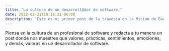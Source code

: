 ```yaml
---
title: "La cultura de un desarroll@dor de software."
date: 2022-02-21T18:16:21-06:00
description: 'Este es mi primer post de la travesía en la Misión de Backend con Node JS de Launch X.'
---
```


Piensa en la cultura de un profesional de software y redacta a tu manera un post donde nos muestres qué valores, prácticas, sentimientos, emociones, y demás, valoras en un desarrollador de software.

